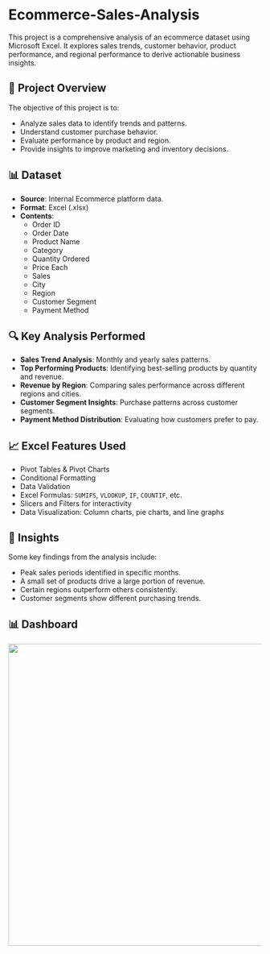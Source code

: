 # Ecommerce-Sales-Analysis
This project is a comprehensive analysis of an ecommerce dataset using Microsoft Excel. It explores sales trends, customer behavior, product performance, and regional performance to derive actionable business insights.

## 📁 Project Overview

The objective of this project is to:

- Analyze sales data to identify trends and patterns.
- Understand customer purchase behavior.
- Evaluate performance by product and region.
- Provide insights to improve marketing and inventory decisions.

## 📊 Dataset

- **Source**: Internal Ecommerce platform data.
- **Format**: Excel (.xlsx)
- **Contents**:
  - Order ID
  - Order Date
  - Product Name
  - Category
  - Quantity Ordered
  - Price Each
  - Sales
  - City
  - Region
  - Customer Segment
  - Payment Method

## 🔍 Key Analysis Performed

- **Sales Trend Analysis**: Monthly and yearly sales patterns.
- **Top Performing Products**: Identifying best-selling products by quantity and revenue.
- **Revenue by Region**: Comparing sales performance across different regions and cities.
- **Customer Segment Insights**: Purchase patterns across customer segments.
- **Payment Method Distribution**: Evaluating how customers prefer to pay.

## 📈 Excel Features Used

- Pivot Tables & Pivot Charts
- Conditional Formatting
- Data Validation
- Excel Formulas: `SUMIFS`, `VLOOKUP`, `IF`, `COUNTIF`, etc.
- Slicers and Filters for interactivity
- Data Visualization: Column charts, pie charts, and line graphs

## 🧠 Insights

Some key findings from the analysis include:

- Peak sales periods identified in specific months.
- A small set of products drive a large portion of revenue.
- Certain regions outperform others consistently.
- Customer segments show different purchasing trends.

## 📊 Dashboard

<img src="Images/FlipMart Sales Dashboard.png" width="2500" height="600"/>&nbsp;

